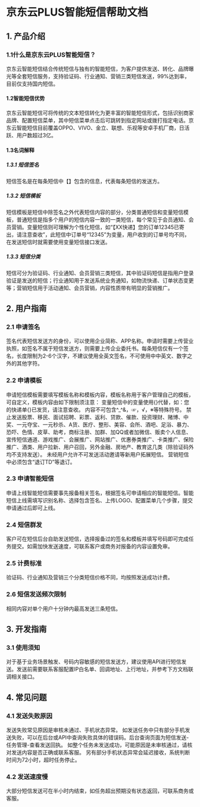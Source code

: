 # 京东云PLUS智能短信帮助文档

## 1.	产品介绍
### 1.1什么是京东云PLUS智能短信？ 
京东云智能短信结合传统短信与独有的智能短信，为客户提供发送、转化、品牌曝光等全套短信服务，支持验证码、行业通知、营销三类短信发送，99%达到率，目前仅支持国内短信。
#### 1.2智能短信优势
京东云智能短信可将传统的文本短信转化为更丰富的智能短信形式，包括识别商家品牌、配置短信菜单，其中短信菜单点击后可跳转到指定网站或拨打指定电话。京东云智能短信目前覆盖OPPO、VIVO、金立、联想、乐视等安卓手机厂商，日活跃、用户数超过3亿。
#### 1.3名词解释
##### 1.3.1 短信签名
短信签名是在每条短信中【】包含的信息，代表每条短信的发送方。
##### 1.3.2 短信模板
短信模板是短信中除签名之外代表短信内容的部分，分类普通短信和变量短信模板，普通短信是指多个用户的短信内容一致的一类短信，每个常见于会员通知、会员营销。变量短信则可理解为个性化短信，如“【XX快递】您的订单12345已寄出，请注意查收”，此短信中订单号“12345”为变量，用户收到的订单号均不同，在发送短信时就需要使用变量短信接口发送。
##### 1.3.3 短信分类
短信可分为验证码、行业通知、会员营销三类短信，其中验证码短信是指用户登录验证是发送的短信；行业通知用于发送系统业务通知，如物流快递、订单状态变更等；营销短信用于活动通知、会员营销，内容性质带有明显的营销推广。
## 2.	用户指南
### 2.1 申请签名
签名代表短信发送方的身份，可以使用企业简称、APP名称。申请时需要上传营业执照，如签名不属于短信发送方，则需要上传企业委托书。每条短信仅有一个签名，长度限制为2-6个汉字，不建议使用全英文签名，不可使用中中英文、数字之外的其他字符。
### 2.2 申请模板
申请短信模板需要填写模板名称和模板内容，模板名称用于客户管理自己的模板，可自定义，模板内容由如下限制须注意：
变量短信中的变量使用{}代替，如：您的快递单{}已发货，请注意查收。
内容不可包含^_^&，☞，√，※等特殊符号。
禁止发送股票、移民、面试招聘、彩票、返利、贷款、催款、投资理财、赌博、中奖、一元夺宝、一元秒杀、A货、医疗、整形、美容、会所、酒吧、足浴、暴力、恐吓、色情、皮草、助考，商标注册、加群、加QQ或者加微信、贩卖个人信息、宣传短信通道、游戏推广、会展推广、网站推广、优惠券类推广、卡类推广、保险推广、酒类、用户拉新、用户召回，另外金融、房地产、教育这几类（除验证码外均不支持发送）。
未经用户允许不可发送活动邀请等新用户拓展短信。
营销短信中必须包含“退订TD”等退订。
### 2.3 申请智能短信
申请上线智能短信需要事先报备相关签名，根据签名可申请相应的智能短信。智能短信上线需填写识别名称、选择包含签名、上传LOGO、配置菜单几个步骤，提交申请通过后即可上线。
### 2.4 短信群发
客户可在短信后台自助发送短信，选择报备过的签名和模板并填写号码即可完成任务提交。如需加快发送速度，可联系客户或商务对报备的内容设置免审。
### 2.5 计费标准
验证码、行业通知及营销三个分类短信价格不同，均按照发送成功计费。
### 2.6 短信发送频次限制
相同内容对单个用户十分钟内最高发送三条短信。
## 3.	开发指南
### 3.1 使用须知
对于基于业务场景触发、号码内容敏感的短信发送方，建议使用API进行短信发送。发送前需要联系客服配置IP白名单、回调地址、上行地址，并参考下方文档联调相关接口。
## 4.	常见问题
### 4.1 发送失败原因
发送失败常见原因是审核未通过、手机状态异常。
如发送任务中只有部分手机发送失败，可以在后台或API中查询失败具体的错误码。后台查询页面为短信发送-任务管理-查看发送回执。
如整个任务未发送成功，可能原因是未审核通过，请核对发送内容是否正确或联系客服。
另有部分手机状态异常会延迟接收，系统判断时间为72小时，超时任务停止。
### 4.2 发送速度慢
大部分短信发送可在半小时内结束，如任务超出预期没有状态返回，可联系商务或客服。
